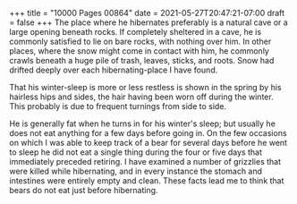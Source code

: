 +++
title = "10000 Pages 00864"
date = 2021-05-27T20:47:21-07:00
draft = false
+++
The place where he hibernates preferably is a natural cave or a large opening beneath rocks. If completely sheltered in a cave, he is commonly satisfied to lie on bare rocks, with nothing over him. In other places, where the snow might come in contact with him, he commonly crawls beneath a huge pile of trash, leaves, sticks, and roots. Snow had drifted deeply over each hibernating-place I have found.

That his winter-sleep is more or less restless is shown in the spring by his hairless hips and sides, the hair having been worn off during the winter. This probably is due to frequent turnings from side to side.

He is generally fat when he turns in for his winter's sleep; but usually he does not eat anything for a few days before going in. On the few occasions on which I was able to keep track of a bear for several days before he went to sleep he did not eat a single thing during the four or five days that immediately preceded retiring. I have examined a number of grizzlies that were killed while hibernating, and in every instance the stomach and intestines were entirely empty and clean. These facts lead me to think that bears do not eat just before hibernating.
